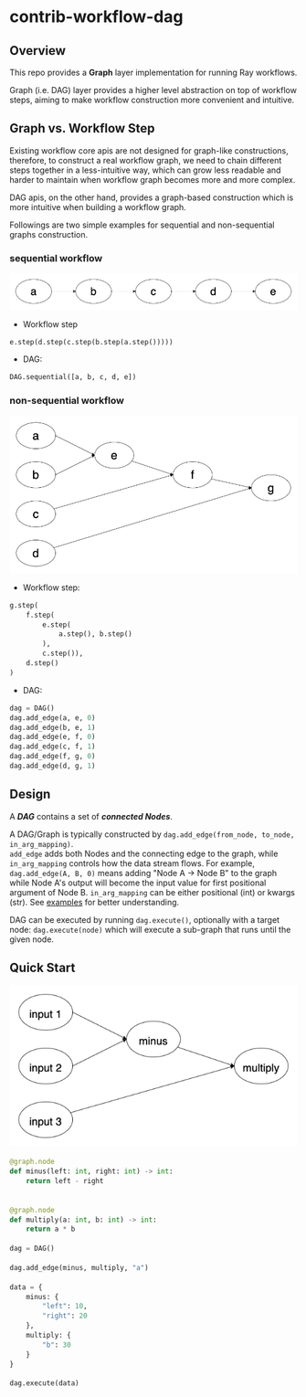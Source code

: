 # contrib-workflow-dag

## Overview

This repo provides a **Graph** layer implementation for running Ray workflows.

Graph (i.e. DAG) layer provides a higher level abstraction on top of workflow steps,
aiming to make workflow construction more convenient and intuitive.

## Graph vs. Workflow Step

Existing workflow core apis are not designed for graph-like constructions, therefore,
to construct a real workflow graph, we need to chain different steps 
together in a less-intuitive way, which can grow less readable and harder
to maintain when workflow graph becomes more and more complex.

DAG apis, on the other hand, provides a graph-based construction which 
is more intuitive when building a workflow graph.

Followings are two simple examples for sequential and non-sequential graphs
construction.

### sequential workflow  
![sequential-dag](source/images/sequential-dag.png)
- Workflow step
```python
e.step(d.step(c.step(b.step(a.step()))))
```
- DAG: 
```python
DAG.sequential([a, b, c, d, e])
```

### non-sequential workflow
![non-linear-dag](source/images/non-linear.png)
- Workflow step:
```python
g.step(
    f.step(
        e.step(
            a.step(), b.step()
        ), 
        c.step()), 
    d.step()
)
```
- DAG: 
```python
dag = DAG()
dag.add_edge(a, e, 0)
dag.add_edge(b, e, 1)
dag.add_edge(e, f, 0)
dag.add_edge(c, f, 1)
dag.add_edge(f, g, 0)
dag.add_edge(d, g, 1)
```

## Design
A ***DAG*** contains a set of _**connected Nodes**_.

A DAG/Graph is typically constructed by
`dag.add_edge(from_node, to_node, in_arg_mapping)`.  
`add_edge` adds both Nodes and the connecting edge to the graph, while
`in_arg_mapping` controls how the data stream flows. For example,
`dag.add_edge(A, B, 0)` means adding "Node A -> Node B" to the graph 
while Node A's output will become the input value for first positional argument of Node B.
`in_arg_mapping` can be either positional (int) or kwargs (str).
See [examples](https://github.com/ray-project/contrib-workflow-dag/blob/main/contrib/workflow/graph/examples/simple_dag_example.py#L34)
for better understanding.

DAG can be executed by running `dag.execute()`, optionally with a target
node: `dag.execute(node)` which will execute a sub-graph that runs until
the given node.  

## Quick Start
![dag-example](source/images/sample-dag.png)

```python
@graph.node
def minus(left: int, right: int) -> int:
    return left - right


@graph.node
def multiply(a: int, b: int) -> int:
    return a * b

dag = DAG()

dag.add_edge(minus, multiply, "a")

data = {
    minus: {
        "left": 10,
        "right": 20
    },
    multiply: {
        "b": 30
    }
}

dag.execute(data)
```
